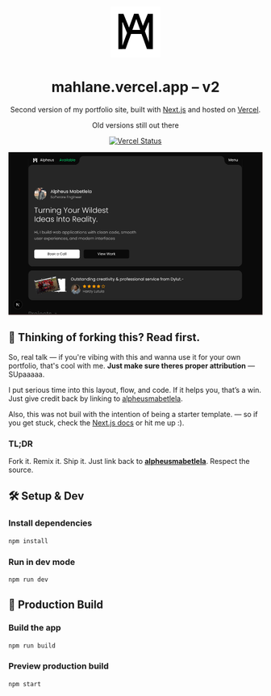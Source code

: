 <div align="center">
  <img alt="Logo" src="https://raw.githubusercontent.com/theCalculatar/v2.portfolio/refs/heads/main/public/images/demo-logo.svg" width="100" />
</div>

<h1 align="center">
    mahlane.vercel.app – v2
</h1>

<p align="center">
    Second version of my portfolio site, built with <a href="https://nextjs.org/">Next.js</a> and hosted on <a href="https://vercel.com/">
    Vercel</a>.
</p>

<p align="center">
    Old versions still out there
</p>
<p align="center">
    <a href="https://vercel.com/theCalculatar/v2.portfolio" target="_blank">
        <img src="https://vercelbadge.vercel.app/api/theCalculatar/v2.portfolio" alt="Vercel Status" />
    </a>
</p>

</div>

![demo](https://raw.githubusercontent.com/theCalculatar/v2.portfolio/refs/heads/main/public/images/demo.png)

## 🚨 Thinking of forking this? Read first.

So, real talk — if you're vibing with this and wanna use it for your own portfolio, that's cool with me.
**Just make sure theres proper attribution** — SUpaaaaa.

I put serious time into this layout, flow, and code. If it helps you, that’s a win. Just give credit back by linking to [alpheusmabetlela](https://mahlane.vercel.app).

Also, this was not buil with the intention of being a starter template. — so if you get stuck, check the [Next.js docs](https://nextjs.org/docs) or hit me up :).

### TL;DR

Fork it. Remix it. Ship it.
Just link back to **[alpheusmabetlela](https://mahlane.vercel.app)**. Respect the source.

## 🛠 Setup & Dev

### Install dependencies

```bash
npm install
```

### Run in dev mode

```bash
npm run dev
```

## 🚀 Production Build

### Build the app

```bash
npm run build
```

### Preview production build

```bash
npm start
```
